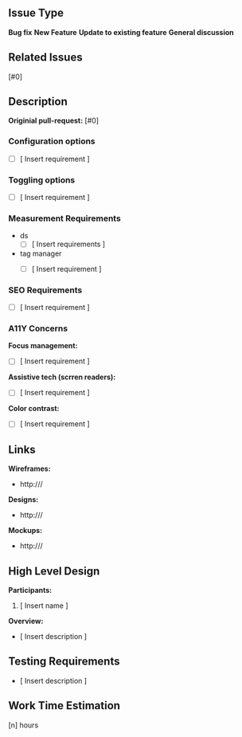 <!----------------------------------------------------------------------
* Stage 1: to be filled in by project manager (and sometimes designer) *
----------------------------------------------------------------------->
## Issue Type
<!-- Delete irrelevant entries -->
**Bug fix**
**New Feature**
**Update to existing feature**
**General discussion**


<!-- Delete if irrelevant -->
## Related Issues
[#0]


## Description
<!-- Succinct general description of the task -->


<!-- Only for bug fixes and updates -->
<!-- Delete if irrelevant-->
**Originial pull-request:** [#0] 

<!-----------------------------------
* Please remove irrelevant sections *
------------------------------------>
### Configuration options

  * [ ] [ Insert requirement ]


### Toggling options

  * [ ] [ Insert requirement ]


### Measurement Requirements
  <!-- Remove unneeded item -->
  * ds 
    * [ ] [ Insert requirements ]
  * tag manager
    * [ ] [ Insert requirement ]
  

### SEO Requirements

  * [ ] [ Insert requirement ]


### A11Y Concerns

**Focus management:**
  * [ ] [ Insert requirement ]

**Assistive tech (scrren readers):**
  * [ ] [ Insert requirement ]

**Color contrast:**
  * [ ] [ Insert requirement ]



## Links

**Wireframes:**
  * http:///

**Designs:**
  * http:///

**Mockups:**
  * http:///



<!--------------------------------------
* Stage 2: to be filled in by Dev team *
--------------------------------------->
## High Level Design
**Participants:**
  1. [ Insert name ]


**Overview:**
  * [ Insert description ]


## Testing Requirements

  * [ Insert description ]


## Work Time Estimation

[n] hours
